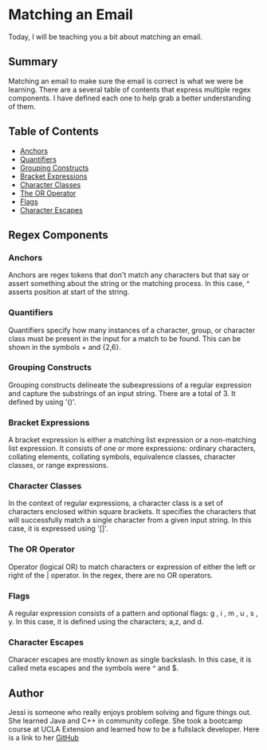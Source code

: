 # Matching an Email

Today, I will be teaching you a bit about matching an email.

## Summary

Matching an email to make sure the email is correct is what we were be learning. There are a several table of contents that express multiple regex components. I have defined each one to help grab a better understanding of them.

## Table of Contents

- [Anchors](#anchors)
- [Quantifiers](#quantifiers)
- [Grouping Constructs](#grouping-constructs)
- [Bracket Expressions](#bracket-expressions)
- [Character Classes](#character-classes)
- [The OR Operator](#the-or-operator)
- [Flags](#flags)
- [Character Escapes](#character-escapes)

## Regex Components

### Anchors

Anchors are regex tokens that don't match any characters but that say or assert something about the string or the matching process. In this case, ^ asserts position at start of the string.

### Quantifiers

Quantifiers specify how many instances of a character, group, or character class must be present in the input for a match to be found. This can be shown in the symbols + and {2,6}.

### Grouping Constructs

Grouping constructs delineate the subexpressions of a regular expression and capture the substrings of an input string. There are a total of 3. It defined by using '()'.

### Bracket Expressions

A bracket expression is either a matching list expression or a non-matching list expression. It consists of one or more expressions: ordinary characters, collating elements, collating symbols, equivalence classes, character classes, or range expressions.

### Character Classes

In the context of regular expressions, a character class is a set of characters enclosed within square brackets. It specifies the characters that will successfully match a single character from a given input string. In this case, it is expressed using '[]'.

### The OR Operator

Operator (logical OR) to match characters or expression of either the left or right of the | operator. In the regex, there are no OR operators.

### Flags

A regular expression consists of a pattern and optional flags: g , i , m , u , s , y. In this case, it is defined using the characters; a,z, and d.

### Character Escapes

Characer escapes are mostly known as single backslash. In this case, it is called meta escapes and the symbols were ^ and $.

## Author

Jessi is someone who really enjoys problem solving and figure things out. She learned Java and C++ in community college. She took a bootcamp course at UCLA Extension and learned how to be a fullslack developer. Here is a link to her [GitHub](https://github.com/mysteriousdj)
